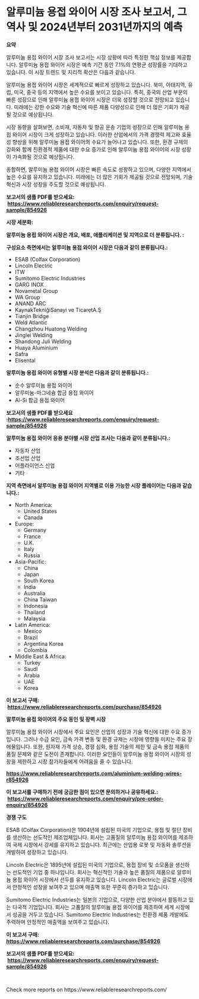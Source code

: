 <p><h1>알루미늄 용접 와이어 시장 조사 보고서, 그 역사 및 2024년부터 2031년까지의 예측</h1></p><p><strong>요약</strong></p>
<p><p>알루미늄 용접 와이어 시장 조사 보고서는 시장 상황에 따라 특정한 핵심 정보를 제공합니다. 알루미늄 용접 와이어 시장은 예측 기간 동안 7.1%의 연평균 성장률을 기대하고 있습니다. 이 시장 트렌드 및 지리적 확산은 다음과 같습니다.</p><p>알루미늄 용접 와이어 시장은 세계적으로 빠르게 성장하고 있습니다. 북미, 아태지역, 유럽, 미국, 중국 등의 지역에서 높은 수요를 보이고 있습니다. 특히, 중국의 산업 부문의 빠른 성장으로 인해 알루미늄 용접 와이어 시장은 더욱 성장할 것으로 전망되고 있습니다. 미래에는 강한 수요와 기술 혁신에 따른 제품 다양성으로 인해 더 많은 기회가 제공될 것으로 예상됩니다.</p><p>시장 동향을 살펴보면, 소비재, 자동차 및 항공 운송 기업의 성장으로 인해 알루미늄 용접 와이어 시장이 크게 성장하고 있습니다. 이러한 산업에서의 가격 경쟁력 제고와 효율성 향상을 위해 알루미늄 용접 와이어의 수요가 늘어나고 있습니다. 또한, 환경 규제의 강화와 함께 친환경적 제품에 대한 수요 증가로 인해 알루미늄 용접 와이어의 시장 성장이 가속화될 것으로 예상됩니다.</p><p>종합하면, 알루미늄 용접 와이어 시장은 빠른 속도로 성장하고 있으며, 다양한 지역에서 높은 수요를 유지하고 있습니다. 미래에는 더 많은 기회가 제공될 것으로 전망되며, 기술 혁신과 시장 성장을 주도할 것으로 예상됩니다.</p></p>
<p><strong>보고서의 샘플 PDF를 받으세요: &nbsp;<a href="https://www.reliableresearchreports.com/enquiry/request-sample/854926">https://www.reliableresearchreports.com/enquiry/request-sample/854926</a></strong></p>
<p><strong>시장 세분화:</strong></p>
<p><strong> 알루미늄 용접 와이어 시장은 개요, 배포, 애플리케이션 및 지역으로 더 분류됩니다. :</strong></p>
<p><strong>구성요소 측면에서는 알루미늄 용접 와이어 시장은 다음과 같이 분류됩니다.:</strong></p>
<p><ul><li>ESAB (Colfax Corporation)</li><li>Lincoln Electric</li><li>ITW</li><li>Sumitomo Electric Industries</li><li>GARG INOX</li><li>Novametal Group</li><li>WA Group</li><li>ANAND ARC</li><li>KaynakTekniğiSanayi ve TicaretA.Ş</li><li>Tianjin Bridge</li><li>Weld Atlantic</li><li>Changzhou Huatong Welding</li><li>Jinglei Welding</li><li>Shandong Juli Welding</li><li>Huaya Aluminium</li><li>Safra</li><li>Elisental</li></ul></p>
<p><strong> 알루미늄 용접 와이어 유형별 시장 분석은 다음과 같이 분류됩니다.:</strong></p>
<p><ul><li>순수 알루미늄 용접 와이어</li><li>알루미늄-마그네슘 합금 용접 와이어</li><li>Al-Si 합금 용접 와이어</li></ul></p>
<p><strong>보고서의 샘플 PDF를 받으세요 :<a href="https://www.reliableresearchreports.com/enquiry/request-sample/854926">https://www.reliableresearchreports.com/enquiry/request-sample/854926</a></strong></p>
<p><strong> 알루미늄 용접 와이어 응용 분야별 시장 산업 조사는 다음과 같이 분류됩니다.:</strong></p>
<p><ul><li>자동차 산업</li><li>조선업 산업</li><li>어플라이언스 산업</li><li>기타</li></ul></p>
<p><strong>지역 측면에서 알루미늄 용접 와이어 지역별로 이용 가능한 시장 플레이어는 다음과 같습니다.:</strong></p>
<p><ul>
    <li>
        North America:
        <ul>
            <li>United States</li>
            <li>Canada</li>
        </ul>
    </li>
    <li>
        Europe:
        <ul>
            <li>Germany</li>
            <li>France</li>
            <li>U.K.</li>
            <li>Italy</li>
            <li>Russia</li>
        </ul>
    </li>
    <li>
        Asia-Pacific:
        <ul>
            <li>China</li>
            <li>Japan</li>
            <li>South Korea</li>
            <li>India</li>
            <li>Australia</li>
            <li>China Taiwan</li>
            <li>Indonesia</li>
            <li>Thailand</li>
            <li>Malaysia</li>
        </ul>
    </li>
    <li>
        Latin America:
        <ul>
            <li>Mexico</li>
            <li>Brazil</li>
            <li>Argentina Korea</li>
            <li>Colombia</li>
        </ul>
    </li>
    <li>
        Middle East & Africa:
        <ul>
            <li>Turkey</li>
            <li>Saudi</li>
            <li>Arabia</li>
            <li>UAE</li>
            <li>Korea</li>
        </ul>
    </li>
    </ul></p>
<p><strong>이 보고서 구매: &nbsp;<a href="https://www.reliableresearchreports.com/purchase/854926">https://www.reliableresearchreports.com/purchase/854926</a></strong></p>
<p><strong>알루미늄 용접 와이어의 주요 동인 및 장벽 시장</strong></p>
<p><p>알루미늄 용접 와이어 시장에서 주요 요인은 산업의 성장과 기술 혁신에 대한 수요 증가입니다. 그러나 수급 요인, 금속 가격 변동 및 환경 규제는 시장에 영향을 미치는 주요 장애물입니다. 또한, 원자재 가격 상승, 경쟁 심화, 용접 기술의 제한 및 금속 용접 제품의 품질 문제와 같은 도전이 존재합니다. 이러한 요인들이 알루미늄 용접 와이어 시장의 성장을 제한하고 시장 참가자들에게 어려움을 줄 수 있습니다.</p></p>
<p><strong><a href="https://www.reliableresearchreports.com/aluminium-welding-wires-r854926">https://www.reliableresearchreports.com/aluminium-welding-wires-r854926</a></strong></p>
<p><strong>이 보고서를 구매하기 전에 궁금한 점이 있으면 문의하거나 공유하세요.: &nbsp;<a href="https://www.reliableresearchreports.com/enquiry/pre-order-enquiry/854926">https://www.reliableresearchreports.com/enquiry/pre-order-enquiry/854926</a></strong></p>
<p><strong>경쟁 구도</strong></p>
<p><p>ESAB (Colfax Corporation)은 1904년에 설립된 미국의 기업으로, 용접 및 절단 장비를 생산하는 선도적인 제조업체입니다. 회사는 고품질의 알루미늄 용접 와이어를 제조하여 국제 시장에서 강세를 유지하고 있습니다. 최근에는 산업용 로봇 및 자동화 솔루션을 개발하여 성장하고 있습니다.</p><p>Lincoln Electric은 1895년에 설립된 미국의 기업으로, 용접 장비 및 소모품을 생산하는 선도적인 기업 중 하나입니다. 회사는 혁신적인 기술과 높은 품질의 제품으로 알루미늄 용접 와이어 시장에서 선두를 유지하고 있습니다. Lincoln Electric는 글로벌 시장에서 안정적인 성장을 보여주고 있으며 매출액 또한 꾸준히 증가하고 있습니다.</p><p>Sumitomo Electric Industries는 일본의 기업으로, 다양한 산업 분야에서 활동하고 있는 다국적 기업입니다. 회사는 고품질의 알루미늄 용접 와이어를 제조하여 세계 시장에서 성공을 거두고 있습니다. Sumitomo Electric Industries는 친환경 제품 개발에도 주력하며 안정적인 매출액을 보여주고 있습니다.</p></p>
<p><strong>이 보고서 구매: &nbsp; <a href="https://www.reliableresearchreports.com/purchase/854926">https://www.reliableresearchreports.com/purchase/854926</a></strong></p>
<p><strong>보고서의 샘플 PDF를 받으세요: &nbsp;<a href="https://www.reliableresearchreports.com/enquiry/request-sample/854926">https://www.reliableresearchreports.com/enquiry/request-sample/854926</a></strong><strong></strong></p>
<p>&nbsp;</p>
<p>Check more reports on https://www.reliableresearchreports.com/</p>
